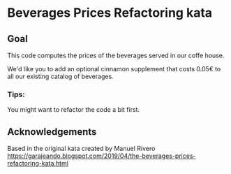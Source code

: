 # Beverages Prices Refactoring kata

## Goal
This code computes the prices of the beverages served in our coffe house.

We'd like you to add an optional cinnamon supplement that costs 0.05€
to all our existing catalog of beverages.

### Tips:
You might want to refactor the code a bit first.

## Acknowledgements
Based in the original kata created by Manuel Rivero https://garajeando.blogspot.com/2019/04/the-beverages-prices-refactoring-kata.html
